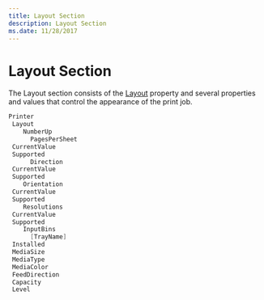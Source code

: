 ```yaml
---
title: Layout Section
description: Layout Section
ms.date: 11/28/2017
---
```


# Layout Section


The Layout section consists of the [Layout](layout.md) property and several properties and values that control the appearance of the print job.

```cpp
Printer
 Layout
    NumberUp
      PagesPerSheet
 CurrentValue
 Supported
      Direction
 CurrentValue
 Supported
    Orientation
 CurrentValue
 Supported
    Resolutions
 CurrentValue
 Supported
    InputBins
      [TrayName]
 Installed
 MediaSize
 MediaType
 MediaColor
 FeedDirection
 Capacity
 Level
```

 

 




